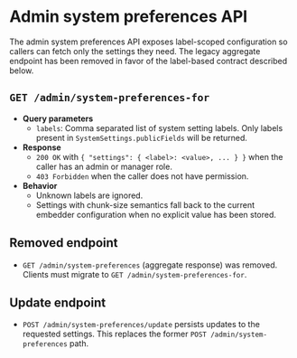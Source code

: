 # Admin system preferences API

The admin system preferences API exposes label-scoped configuration so callers
can fetch only the settings they need. The legacy aggregate endpoint has been
removed in favor of the label-based contract described below.

## `GET /admin/system-preferences-for`

- **Query parameters**
  - `labels`: Comma separated list of system setting labels. Only labels present
    in `SystemSettings.publicFields` will be returned.
- **Response**
  - `200 OK` with `{ "settings": { <label>: <value>, ... } }` when the caller has
    an admin or manager role.
  - `403 Forbidden` when the caller does not have permission.
- **Behavior**
  - Unknown labels are ignored.
  - Settings with chunk-size semantics fall back to the current embedder
    configuration when no explicit value has been stored.

## Removed endpoint

- `GET /admin/system-preferences` (aggregate response) was removed. Clients must
  migrate to `GET /admin/system-preferences-for`.

## Update endpoint

- `POST /admin/system-preferences/update` persists updates to the requested
  settings. This replaces the former `POST /admin/system-preferences` path.

